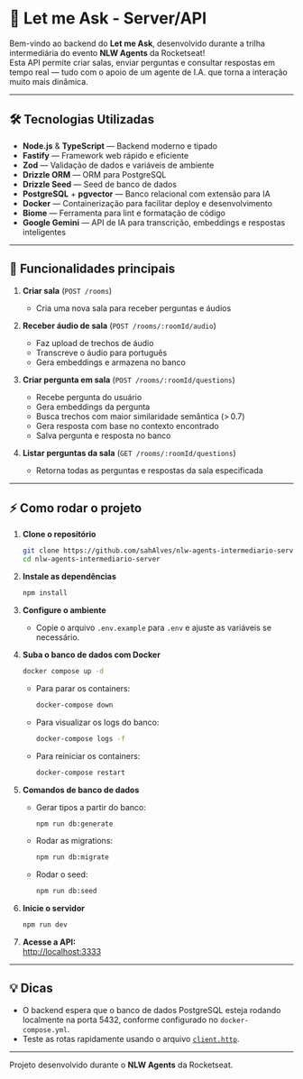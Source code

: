 # 🚀 Let me Ask - Server/API

Bem-vindo ao backend do **Let me Ask**, desenvolvido durante a trilha intermediária do evento **NLW Agents** da Rocketseat!  
Esta API permite criar salas, enviar perguntas e consultar respostas em tempo real — tudo com o apoio de um agente de I.A. que torna a interação muito mais dinâmica.

---

## 🛠️ Tecnologias Utilizadas

- **Node.js** & **TypeScript** — Backend moderno e tipado
- **Fastify** — Framework web rápido e eficiente
- **Zod** — Validação de dados e variáveis de ambiente
- **Drizzle ORM** — ORM para PostgreSQL
- **Drizzle Seed** — Seed de banco de dados
- **PostgreSQL** + **pgvector** — Banco relacional com extensão para IA
- **Docker** — Containerização para facilitar deploy e desenvolvimento
- **Biome** — Ferramenta para lint e formatação de código
- **Google Gemini** — API de IA para transcrição, embeddings e respostas inteligentes


---

## 🔧 Funcionalidades principais

1. **Criar sala** (`POST /rooms`)
   - Cria uma nova sala para receber perguntas e áudios

2. **Receber áudio de sala** (`POST /rooms/:roomId/audio`)
   - Faz upload de trechos de áudio
   - Transcreve o áudio para português
   - Gera embeddings e armazena no banco

3. **Criar pergunta em sala** (`POST /rooms/:roomId/questions`)
   - Recebe pergunta do usuário
   - Gera embeddings da pergunta
   - Busca trechos com maior similaridade semântica (> 0.7)
   - Gera resposta com base no contexto encontrado
   - Salva pergunta e resposta no banco

4. **Listar perguntas da sala** (`GET /rooms/:roomId/questions`)
   - Retorna todas as perguntas e respostas da sala especificada


---

## ⚡ Como rodar o projeto

1. **Clone o repositório**
   ```sh
   git clone https://github.com/sahAlves/nlw-agents-intermediario-server.git
   cd nlw-agents-intermediario-server
   ```

2. **Instale as dependências**
   ```sh
   npm install
   ```

3. **Configure o ambiente**
   - Copie o arquivo `.env.example` para `.env` e ajuste as variáveis se necessário.

4. **Suba o banco de dados com Docker**
   ```sh
   docker compose up -d
   ```

   - Para parar os containers:
     ```sh
     docker-compose down
     ```
   - Para visualizar os logs do banco:
     ```sh
     docker-compose logs -f
     ```
   - Para reiniciar os containers:
     ```sh
     docker-compose restart
     ```

5. **Comandos de banco de dados**
   
   - Gerar tipos a partir do banco:
     ```sh
     npm run db:generate
     ```
   - Rodar as migrations:
     ```sh
     npm run db:migrate
     ```
   - Rodar o seed:
     ```sh
     npm run db:seed
     ```

6. **Inicie o servidor**
   ```sh
   npm run dev
   ```

7. **Acesse a API:**  
   [http://localhost:3333](http://localhost:3333)

---

## 💡 Dicas

- O backend espera que o banco de dados PostgreSQL esteja rodando localmente na porta 5432, conforme configurado no `docker-compose.yml`.
- Teste as rotas rapidamente usando o arquivo [`client.http`](client.http).

---

Projeto desenvolvido durante o **NLW Agents** da Rocketseat.